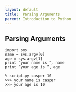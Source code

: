 ```yaml
---
layout: default
title:  Parsing Arguments
parent: Introduction to Python
---
```


## Parsing Arguments

```
import sys
name = svs.argv[0]
age = sys.argv[1]
print ”your name is ”, name
print ”your age is ”, age
```

```
% script.py casper 10
>>> your name is casper
>>> your age is 10
```
